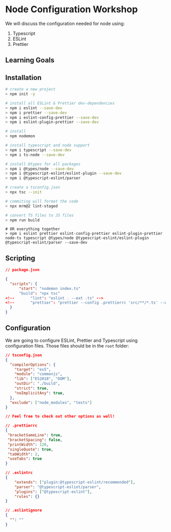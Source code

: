 # Node Configuration Workshop

We will discuss the configuration needed for node using: 
1. Typescript
1. ESLint
1. Prettier

## Learning Goals

## Installation

```bash
# create a new project
> npm init -y

# install all ESLint & Prettier dev-dependencies
> npm i eslint --save-dev
> npm i prettier --save-dev
> npm i eslint-config-prettier --save-dev
> npm i eslint-plugin-prettier --save-dev

# install 
> npm nodemon

# install typescript and node support
> npm i typescript --save-dev
> npm i ts-node --save-dev 

# install @types for all packages
> npm i @types/node --save-dev 
> npm i @typescript-eslint/eslint-plugin --save-dev 
> npm i @typescript-eslint/parser

# create a tsconfig.json
> npx tsc --init 

# commiting will format the code
> npx mrm@2 lint-staged

# convert TS files to JS files
> npm run build
```

```
# OR everything together 
> npm i eslint prettier eslint-config-prettier eslint-plugin-prettier node-ts typescript @types/node @typescript-eslint/eslint-plugin  @typescript-eslint/parser --save-dev
```

## Scripting

```json
// package.json

{
  "scripts": {
      "start": "nodemon index.ts"
      "build": "npx tsc"
<!--       "lint": "eslint . --ext .ts" -->
<!--       "prettier": "prettier --config .prettierrc 'src/**/*.ts' --write" -->
  }
}
```

## Configuration

We are going to configure ESLint, Prettier and Typescript using configuration files. 
Those files should be in the `root` folder:

```json
// tsconfig.json
{
  "compilerOptions": {
    "target": "es5",                          
    "module": "commonjs",                     
    "lib": ["ES2018", "DOM"], 
    "outDir": "./build",                        
    "strict": true,                           
    "noImplicitAny": true,                 
  },
  "exclude": ["node_modules", "tests"]
}

// Feel free to check out other options as well!
```

```json
// .prettierrc
{
 "bracketSameLine": true,
 "bracketSpacing": false,
 "printWidth": 120,
 "singleQuote": true,
 "tabWidth": 2,
 "useTabs": true
}
```

```json
// .eslintrc
{
	"extends": ["plugin:@typescript-eslint/recommended"],
	"parser": "@typescript-eslint/parser",
	"plugins": ["@typescript-eslint"],
	"rules": {}
}

```


```json
// .eslintignore
{
  "": ""
}
```


